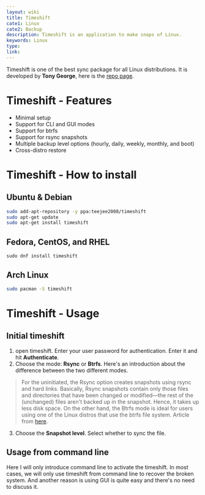 ```yaml
---
layout: wiki
title: Timeshift
cate1: Linux
cate2: Backup
description: Timeshift is an application to make snaps of Linux.
keywords: Linux
type: 
link:
---
```


Timeshift is one of the best sync package for all Linux distributions. It is developed by **Tony George**, here is the [repo page](https://github.com/teejee2008/timeshift).

# Timeshift - Features

- Minimal setup
- Support for CLI and GUI modes
- Support for btrfs
- Support for rsync snapshots
- Multiple backup level options (hourly, daily, weekly, monthly, and boot)
- Cross-distro restore

# Timeshift - How to install

## Ubuntu & Debian

```sh
sudo add-apt-repository -y ppa:teejee2008/timeshift
sudo apt-get update
sudo apt-get install timeshift
```

## Fedora, CentOS, and RHEL

```shell
sudo dnf install timeshift
```

## Arch Linux

```sh
sudo pacman -S timeshift
```

# Timeshift - Usage

## Initial timeshift

1. open timeshift. Enter your user password for authentication. Enter it and hit **Authenticate**.
2. Choose the mode: **Rsync** or **Btrfs**. Here's an introduction about the difference between the two different modes.

> For the uninitiated, the Rsync option creates snapshots using rsync and hard links. Basically, Rsync snapshots contain only those files and directories that have been changed or modified—the rest of the (unchanged) files aren't backed up in the snapshot. Hence, it takes up less disk space. On the other hand, the Btrfs mode is ideal for users using one of the Linux distros that use the btrfs file system. Article from [here](https://www.makeuseof.com/use-timeshift-backup-and-restore-linux-snapshots/).

3. Choose the **Snapshot level**. Select whether to sync the file. 

## Usage from command line

Here I will only introduce command line to activate the timeshift. In most cases, we will only use timeshift from command line to recover the broken system. And another reason is using GUI is quite easy and there's no need to discuss it.

